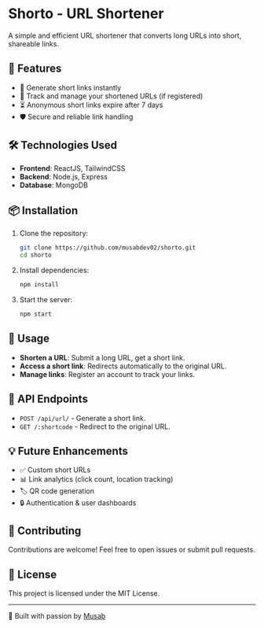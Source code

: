 # Shorto - URL Shortener

A simple and efficient URL shortener that converts long URLs into short, shareable links. 

## 🚀 Features

- 🔗 Generate short links instantly
- 📌 Track and manage your shortened URLs (if registered)
- ⏳ Anonymous short links expire after 7 days
- 🛡️ Secure and reliable link handling

## 🛠️ Technologies Used

- **Frontend**: ReactJS, TailwindCSS
- **Backend**: Node.js, Express
- **Database**: MongoDB

## 📦 Installation

1. Clone the repository:
   ```sh
   git clone https://github.com/musabdev02/shorto.git
   cd shorto
   ```
2. Install dependencies:
   ```sh
   npm install
   ```
4. Start the server:
   ```sh
   npm start
   ```

## 🎯 Usage

- **Shorten a URL**: Submit a long URL, get a short link.
- **Access a short link**: Redirects automatically to the original URL.
- **Manage links**: Register an account to track your links.

## 📜 API Endpoints

- `POST /api/url/` - Generate a short link.
- `GET /:shortcode` - Redirect to the original URL.

## 💡 Future Enhancements

- ✅ Custom short URLs
- 📊 Link analytics (click count, location tracking)
- 🏷️ QR code generation
- 🔒 Authentication & user dashboards

## 🤝 Contributing

Contributions are welcome! Feel free to open issues or submit pull requests.

## 📜 License

This project is licensed under the MIT License.

---
💙 Built with passion by [Musab](https://github.com/musabdev02)
